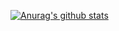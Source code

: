 [![Anurag's github stats](https://github-readme-stats.vercel.app/api?username=liufg520&count_private=true&show_icons=true&theme=cobalt)](https://github.com/liufg520/github-readme-stats)
